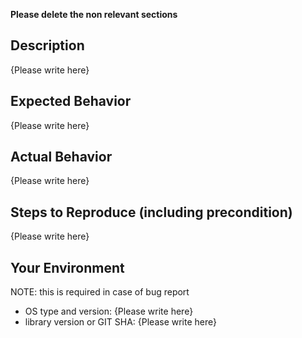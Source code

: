 **Please delete the non relevant sections**

## Description

{Please write here}

## Expected Behavior

{Please write here}

## Actual Behavior

{Please write here}

## Steps to Reproduce (including precondition)

{Please write here}

## Your Environment
NOTE: this is required in case of bug report
- OS type and version: {Please write here}
- library version or GIT SHA: {Please write here}
